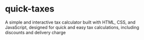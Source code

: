 # quick-taxes
A simple and interactive tax calculator built with HTML, CSS, and JavaScript, designed for quick and easy tax calculations, including discounts and delivery charge
